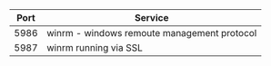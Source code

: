 |Port|Service|
|---|---|
5986 | winrm - windows remoute management protocol
5987 | winrm running via SSL